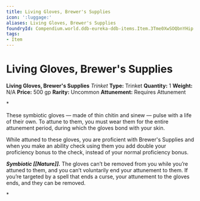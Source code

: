 ```yaml
---
title: Living Gloves, Brewer's Supplies
icon: ':luggage:'
aliases: Living Gloves, Brewer's Supplies
foundryId: Compendium.world.ddb-eureka-ddb-items.Item.3Tme0XwSOQbnYHip
tags:
- Item
---
```


# Living Gloves, Brewer's Supplies

**Living Gloves, Brewer's Supplies**
_Trinket_
**Type:** Trinket
**Quantity:** 1
**Weight:** N/A
**Price:** 500 gp
**Rarity:** Uncommon
**Attunement:** Requires Attunement

*<p>These symbiotic gloves — made of thin chitin and sinew — pulse with a life of their own. To attune to them, you must wear them for the entire attunement period, during which the gloves bond with your skin.

While attuned to these gloves, you are proficient with Brewer's Supplies and when you make an ability check using them you add double your proficiency bonus to the check, instead of your normal proficiency bonus.

***Symbiotic [[Nature]].*** The gloves can’t be removed from you while you’re attuned to them, and you can’t voluntarily end your attunement to them. If you’re targeted by a spell that ends a curse, your attunement to the gloves ends, and they can be removed.</p>*